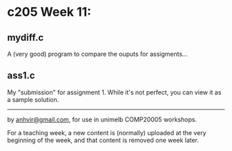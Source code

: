 c205 Week 11:
=======

mydiff.c
--------
A (very good) program to compare the ouputs for assigments...

ass1.c
------
My "submission" for assignment 1.
While it's not perfect, you can view it as a sample solution.


-------------------------------------------------------------

by anhvir@gmail.com, for use in unimelb COMP20005 workshops.

For a teaching week, a new content is (normally) uploaded at the very beginning of the week, and that content is removed one week later.
